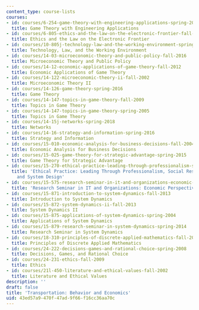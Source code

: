 ```yaml
---
content_type: course-lists
courses:
- id: courses/6-254-game-theory-with-engineering-applications-spring-2010
  title: Game Theory with Engineering Applications
- id: courses/6-805-ethics-and-the-law-on-the-electronic-frontier-fall-2005
  title: Ethics and the Law on the Electronic Frontier
- id: courses/10-805j-technology-law-and-the-working-environment-spring-2006
  title: Technology, Law, and the Working Environment
- id: courses/14-03-microeconomic-theory-and-public-policy-fall-2016
  title: Microeconomic Theory and Public Policy
- id: courses/14-12-economic-applications-of-game-theory-fall-2012
  title: Economic Applications of Game Theory
- id: courses/14-122-microeconomic-theory-ii-fall-2002
  title: Microeconomic Theory II
- id: courses/14-126-game-theory-spring-2016
  title: Game Theory
- id: courses/14-147-topics-in-game-theory-fall-2009
  title: Topics in Game Theory
- id: courses/14-147-topics-in-game-theory-spring-2005
  title: Topics in Game Theory
- id: courses/14-15j-networks-spring-2018
  title: Networks
- id: courses/14-16-strategy-and-information-spring-2016
  title: Strategy and Information
- id: courses/15-010-economic-analysis-for-business-decisions-fall-2004
  title: Economic Analysis for Business Decisions
- id: courses/15-025-game-theory-for-strategic-advantage-spring-2015
  title: Game Theory for Strategic Advantage
- id: courses/15-270-ethical-practice-leading-through-professionalism-social-responsibility-and-system-design-spring-2016
  title: 'Ethical Practice: Leading Through Professionalism, Social Responsibility,
    and System Design'
- id: courses/15-575-research-seminar-in-it-and-organizations-economic-perspectives-spring-2004
  title: 'Research Seminar in IT and Organizations: Economic Perspectives'
- id: courses/15-871-introduction-to-system-dynamics-fall-2013
  title: Introduction to System Dynamics
- id: courses/15-872-system-dynamics-ii-fall-2013
  title: System Dynamics II
- id: courses/15-875-applications-of-system-dynamics-spring-2004
  title: Applications of System Dynamics
- id: courses/15-879-research-seminar-in-system-dynamics-spring-2014
  title: Research Seminar in System Dynamics
- id: courses/18-310-principles-of-discrete-applied-mathematics-fall-2013
  title: Principles of Discrete Applied Mathematics
- id: courses/24-222-decisions-games-and-rational-choice-spring-2008
  title: Decisions, Games, and Rational Choice
- id: courses/24-231-ethics-fall-2009
  title: Ethics
- id: courses/21l-450-literature-and-ethical-values-fall-2002
  title: Literature and Ethical Values
description: ''
draft: false
title: 'Transportation: Behavior and Economics'
uid: 43ed57a9-470f-47ad-9f66-f16cc36aa70c
---
```

